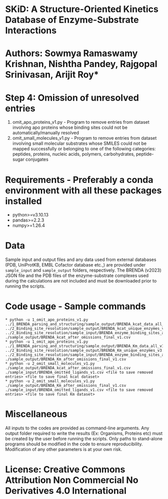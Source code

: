 # SKiD: A Structure-Oriented Kinetics Database of Enzyme-Substrate Interactions
# Authors: Sowmya Ramaswamy Krishnan, Nishtha Pandey, Rajgopal Srinivasan, Arijit Roy*

# Step 4: Omission of unresolved entries
1. omit_apo_proteins_v1.py - Program to remove entries from dataset involving apo proteins whose binding sites could not be automatically/manually resolved
2. omit_small_molecules_v1.py - Program to remove entries from dataset involving small molecular substrates whose SMILES could not be mapped successfully or belonging to one of the following categories: peptides, proteins, nucleic acids, polymers, carbohydrates, peptide-sugar conjugates

# Requirements - Preferably a conda environment with all these packages installed
* python>=v3.10.13
* pandas>=2.2.3
* numpy>=1.26.4

# Data
Sample input and output files and any data used from external databases (PDB, UniProtKB, EMBL Cofactor database etc.,) are provided under `sample_input` and `sample_output` folders, respectively. The BRENDA (v2023) JSON file and the PDB files of the enzyme-substrate complexes used during the calculations are not included and must be downloaded prior to running the scripts.

# Code usage - Sample commands
```
* python -u 1_omit_apo_proteins_v1.py ../1_BRENDA_parsing_and_structuring/sample_output/BRENDA_kcat_data_all_v1.csv ../2_Binding_site_resolution/sample_output/BRENDA_kcat_unique_enzymes_v3.csv ../2_Binding_site_resolution/sample_input/BRENDA_enzyme_binding_sites_all_v1.csv ./sample_output/BRENDA_kcat_after_omissions_final_v1.csv
* python -u 1_omit_apo_proteins_v1.py ../1_BRENDA_parsing_and_structuring/sample_output/BRENDA_Km_data_all_v1.csv ../2_Binding_site_resolution/sample_output/BRENDA_Km_unique_enzymes_v3.csv ../2_Binding_site_resolution/sample_input/BRENDA_enzyme_binding_sites_all_v1.csv ./sample_output/BRENDA_Km_after_omissions_final_v1.csv
* python -u 2_omit_small_molecules_v1.py ./sample_output/BRENDA_kcat_after_omissions_final_v1.csv ./sample_input/BRENDA_omitted_ligands_v1.csv <file to save removed entries> <file to save final kcat dataset>
* python -u 2_omit_small_molecules_v1.py ./sample_output/BRENDA_Km_after_omissions_final_v1.csv ./sample_input/BRENDA_omitted_ligands_v1.csv <file to save removed entries> <file to save final Km dataset>
```

# Miscellaneous
All inputs to the codes are provided as command-line arguments. Any output folder required to write the results (Ex: Organisms, Proteins etc) must be created by the user before running the scripts. Only paths to stand-alone programs should be modified in the code to ensure reproducibility. Modification of any other parameters is at your own risk.

# License: Creative Commons Attribution Non Commercial No Derivatives 4.0 International











